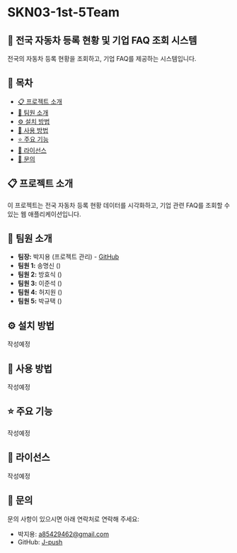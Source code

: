 # SKN03-1st-5Team
## 🚗 전국 자동차 등록 현황 및 기업 FAQ 조회 시스템

전국의 자동차 등록 현황을 조회하고, 기업 FAQ를 제공하는 시스템입니다.

## 📑 목차

- [📋 프로젝트 소개](#프로젝트-소개)
- [👥 팀원 소개](#팀원-소개)
- [⚙️ 설치 방법](#설치-방법)
- [🚀 사용 방법](#사용-방법)
- [⭐ 주요 기능](#주요-기능)
- [📜 라이선스](#라이선스)
- [📧 문의](#문의)

## 📋 프로젝트 소개

이 프로젝트는 전국 자동차 등록 현황 데이터를 시각화하고, 기업 관련 FAQ를 조회할 수 있는 웹 애플리케이션입니다.

## 👥 팀원 소개

- **팀장:** 박지용 (프로젝트 관리) - [GitHub](https://github.com/J-push)
- **팀원 1:** 송명신 ()
- **팀원 2:** 방효식 ()
- **팀원 3:** 이준석 ()
- **팀원 4:** 허지원 ()
- **팀원 5:** 박규택 ()

## ⚙️ 설치 방법

작성예정

## 🚀 사용 방법

작성예정

## ⭐ 주요 기능

작성예정

## 📜 라이선스

작성예정

## 📧 문의

문의 사항이 있으시면 아래 연락처로 연락해 주세요:

- 박지용: a85429462@gmail.com
- GitHub: [J-push](https://github.com/J-push)
